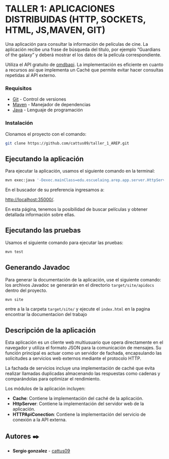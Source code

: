 # TALLER 1: APLICACIONES DISTRIBUIDAS (HTTP, SOCKETS, HTML, JS,MAVEN, GIT)

Una aplicación para consultar la información de películas de cine. La aplicación recibe una frase de búsqueda del título, por ejemplo “Guardians of the galaxy” y deberá mostrar el los datos de la película correspondiente.

Utiliza el API gratuito de [omdbapi](https://www.omdbapi.com/). La implementación es eficiente en cuanto a recursos así que implementa un Caché que permite evitar hacer consultas repetidas al API externo.


### Requisitos 

* [Git](https://git-scm.com/) - Control de versiones
* [Maven](https://maven.apache.org/) - Manejador de dependencias
* [Java](https://www.oracle.com/java/technologies/downloads/#java11) - Lenguaje de programación


### Instalación 

Clonamos el proyecto con el comando:

```bash
git clone https://github.com/cattus09/taller_1_AREP.git

```

## Ejecutando la aplicación

Para ejecutar la aplicación, usamos el siguiente comando en la terminal:

```bash
mvn exec:java '-Dexec.mainClass=edu.escuelaing.arep.app.server.HttpServer'

```

En el buscador de su preferencia ingresamos a: 

[http://localhost:35000/](http://localhost:35000/).

En esta página, tenemos la posibilidad de buscar películas y obtener detallada información sobre ellas.

## Ejecutando las pruebas 

Usamos el siguiente comando para ejecutar las pruebas:

```bash
mvn test
```

## Generando Javadoc 

Para generar la documentación de la aplicación, use el siguiente comando: los archivos Javadoc se generarán en el directorio `target/site/apidocs` dentro del proyecto.

```bash
mvn site
```
entre a la la carpeta `target/site/` y ejecute el `index.html` en la pagina encontrar la documentacion del trabajo 

## Descripción de la aplicación 

Esta aplicación es un cliente web multiusuario que opera directamente en el navegador y utiliza el formato JSON para la comunicación de mensajes. Su función principal es actuar como un servidor de fachada, encapsulando las solicitudes a servicios web externos mediante el protocolo HTTP.

La fachada de servicios incluye una implementación de caché que evita realizar llamadas duplicadas almacenando las respuestas como cadenas y comparándolas para optimizar el rendimiento.

Los módulos de la aplicación incluyen:

* **Cache**: Contiene la implementación del caché de la aplicación.
* **HttpServer**: Contiene la implementación del servidor web de la aplicación.
* **HTTPApiConection**: Contiene la implementación del servicio de conexión a la API externa.

## Autores ✒️

* **Sergio gonzalez** - [cattus09](https://github.com/cattus09)


